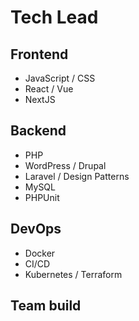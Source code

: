 # Tech Lead

## Frontend

- JavaScript / CSS
- React / Vue
- NextJS

## Backend

- PHP
- WordPress / Drupal
- Laravel / Design Patterns
- MySQL
- PHPUnit

## DevOps

- Docker
- CI/CD
- Kubernetes / Terraform

## Team build

